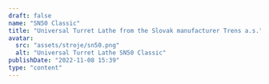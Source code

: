 ```yaml
---
draft: false
name: "SN50 Classic"
title: "Universal Turret Lathe from the Slovak manufacturer Trens a.s."
avatar:
  src: "assets/stroje/sn50.png"
  alt: "Universal Turret Lathe SN50 Classic"
publishDate: "2022-11-08 15:39"
type: "content"
---
```

